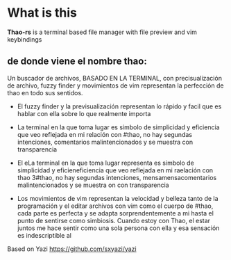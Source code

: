 # What is this

**Thao-rs** is a terminal based file manager with file preview and vim keybindings

## de donde viene el nombre thao: 

Un buscador de archivos, BASADO EN LA TERMINAL, con precisualización de archivo, fuzzy finder y movimientos de vim representan la perfección de thao en todo sus sentidos. 

- El fuzzy finder y la previsualización representan lo rápido y facil que es hablar con ella sobre lo que realmente importa
- La terminal en la que toma lugar es simbolo de simplicidad y eficiencia que veo reflejada en mi relación con  #thao, no hay segundas intenciones, comentarios malintencionados y se muestra con transparencia

- El eLa terminal en la que toma lugar representa es simbolo de simplicidad y eficieneficiencia que veo reflejada en mi raelación con thao 3#thao, no hay segundas intenciones, mensamensacomentarios malintencionados y se muestra on con transparencia
- Los movimientos de vim representan la velocidad y belleza tanto de la programación y el editar archivos con vim como el cuerpo de #thao, cada parte es perfecta y se adapta sorprendentemente a mi hasta el punto de sentirse como simbiosis. Cuando estoy con Thao, el estar juntos me hace sentir como una sola persona con ella y esa sensación es indescriptible al 

Based on Yazi https://github.com/sxyazi/yazi